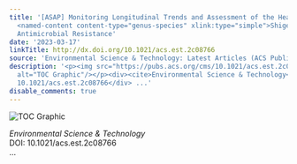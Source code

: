 ```yaml
---
title: '[ASAP] Monitoring Longitudinal Trends and Assessment of the Health Risk of
  <named-content content-type="genus-species" xlink:type="simple">Shigella flexneri</named-content>
  Antimicrobial Resistance'
date: '2023-03-17'
linkTitle: http://dx.doi.org/10.1021/acs.est.2c08766
source: 'Environmental Science & Technology: Latest Articles (ACS Publications)'
description: '<p><img src="https://pubs.acs.org/cms/10.1021/acs.est.2c08766/asset/images/medium/es2c08766_0006.gif"
  alt="TOC Graphic"/></p><div><cite>Environmental Science & Technology</cite></div><div>DOI:
  10.1021/acs.est.2c08766</div> ...'
disable_comments: true
---
```

<p><img src="https://pubs.acs.org/cms/10.1021/acs.est.2c08766/asset/images/medium/es2c08766_0006.gif" alt="TOC Graphic"/></p><div><cite>Environmental Science & Technology</cite></div><div>DOI: 10.1021/acs.est.2c08766</div> ...